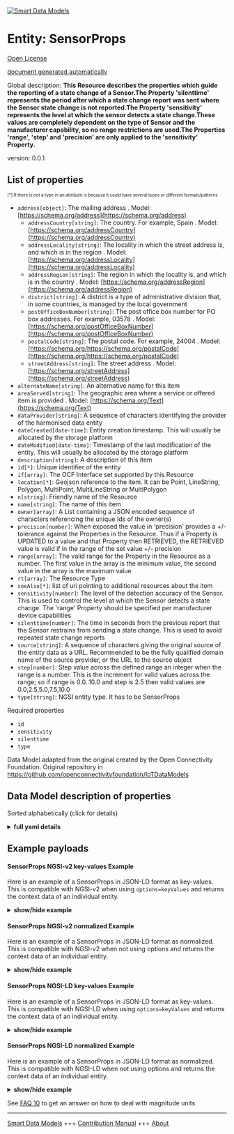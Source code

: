 <!-- 10-Header -->  
[![Smart Data Models](https://smartdatamodels.org/wp-content/uploads/2022/01/SmartDataModels_logo.png "Logo")](https://smartdatamodels.org)  
Entity: SensorProps  
===================<!-- /10-Header -->  
<!-- 15-License -->  
[Open License](https://github.com/smart-data-models//dataModel.OCF/blob/master/SensorProps/LICENSE.md)  
[document generated automatically](https://docs.google.com/presentation/d/e/2PACX-1vTs-Ng5dIAwkg91oTTUdt8ua7woBXhPnwavZ0FxgR8BsAI_Ek3C5q97Nd94HS8KhP-r_quD4H0fgyt3/pub?start=false&loop=false&delayms=3000#slide=id.gb715ace035_0_60)  
<!-- /15-License -->  
<!-- 20-Description -->  
Global description: **This Resource describes the properties which guide the reporting of a state change of a Sensor.The Property 'silenttime' represents the period after which a state change report was sent where the Sensor state change is not reported.The Property 'sensitivity' represents the level at which the sensor detects a state change.These values are completely dependent on the type of Sensor and the manufacturer capability, so no range restrictions are used.The Properties 'range', 'step' and 'precision' are only applied to the 'sensitivity' Property.**  
version: 0.0.1  
<!-- /20-Description -->  
<!-- 30-PropertiesList -->  

## List of properties  

<sup><sub>[*] If there is not a type in an attribute is because it could have several types or different formats/patterns</sub></sup>  
- `address[object]`: The mailing address  . Model: [https://schema.org/address](https://schema.org/address)	- `addressCountry[string]`: The country. For example, Spain  . Model: [https://schema.org/addressCountry](https://schema.org/addressCountry)  
	- `addressLocality[string]`: The locality in which the street address is, and which is in the region  . Model: [https://schema.org/addressLocality](https://schema.org/addressLocality)  
	- `addressRegion[string]`: The region in which the locality is, and which is in the country  . Model: [https://schema.org/addressRegion](https://schema.org/addressRegion)  
	- `district[string]`: A district is a type of administrative division that, in some countries, is managed by the local government    
	- `postOfficeBoxNumber[string]`: The post office box number for PO box addresses. For example, 03578  . Model: [https://schema.org/postOfficeBoxNumber](https://schema.org/postOfficeBoxNumber)  
	- `postalCode[string]`: The postal code. For example, 24004  . Model: [https://schema.org/https://schema.org/postalCode](https://schema.org/https://schema.org/postalCode)  
	- `streetAddress[string]`: The street address  . Model: [https://schema.org/streetAddress](https://schema.org/streetAddress)  
- `alternateName[string]`: An alternative name for this item  - `areaServed[string]`: The geographic area where a service or offered item is provided  . Model: [https://schema.org/Text](https://schema.org/Text)- `dataProvider[string]`: A sequence of characters identifying the provider of the harmonised data entity  - `dateCreated[date-time]`: Entity creation timestamp. This will usually be allocated by the storage platform  - `dateModified[date-time]`: Timestamp of the last modification of the entity. This will usually be allocated by the storage platform  - `description[string]`: A description of this item  - `id[*]`: Unique identifier of the entity  - `if[array]`: The OCF Interface set supported by this Resource  - `location[*]`: Geojson reference to the item. It can be Point, LineString, Polygon, MultiPoint, MultiLineString or MultiPolygon  - `n[string]`: Friendly name of the Resource  - `name[string]`: The name of this item  - `owner[array]`: A List containing a JSON encoded sequence of characters referencing the unique Ids of the owner(s)  - `precision[number]`: When exposed the value in 'precision' provides a +/- tolerance against the Properties in the Resource. Thus if a Property is UPDATED to a value and that Property then RETRIEVED, the RETRIEVED value is valid if in the range of the set value +/- precision  - `range[array]`: The valid range for the Property in the Resource as a number. The first value in the array is the minimum value, the second value in the array is the maximum value  - `rt[array]`: The Resource Type  - `seeAlso[*]`: list of uri pointing to additional resources about the item  - `sensitivity[number]`: The level of the detection accuracy of the Sensor. This is used to control the level at which the Sensor detects a state change. The 'range' Property should be specified per manufacturer device capabilities  - `silenttime[number]`: The time in seconds from the previous report that the Sensor restrains from sending a state change. This is used to avoid repeated state change reports  - `source[string]`: A sequence of characters giving the original source of the entity data as a URL. Recommended to be the fully qualified domain name of the source provider, or the URL to the source object  - `step[number]`: Step value across the defined range an integer when the range is a number.  This is the increment for valid values across the range; so if range is 0.0..10.0 and step is 2.5 then valid values are 0.0,2.5,5.0,7.5,10.0  - `type[string]`: NGSI entity type. It has to be SensorProps  <!-- /30-PropertiesList -->  
<!-- 35-RequiredProperties -->  
Required properties  
- `id`  - `sensitivity`  - `silenttime`  - `type`  <!-- /35-RequiredProperties -->  
<!-- 40-RequiredProperties -->  
Data Model adapted from the original created by the Open Connectivity Foundation. Original repository in https://github.com/openconnectivityfoundation/IoTDataModels  
<!-- /40-RequiredProperties -->  
<!-- 50-DataModelHeader -->  
## Data Model description of properties  
Sorted alphabetically (click for details)  
<!-- /50-DataModelHeader -->  
<!-- 60-ModelYaml -->  
<details><summary><strong>full yaml details</strong></summary>    
```yaml  
SensorProps:    
  description: 'This Resource describes the properties which guide the reporting of a state change of a Sensor.The Property ''silenttime'' represents the period after which a state change report was sent where the Sensor state change is not reported.The Property ''sensitivity'' represents the level at which the sensor detects a state change.These values are completely dependent on the type of Sensor and the manufacturer capability, so no range restrictions are used.The Properties ''range'', ''step'' and ''precision'' are only applied to the ''sensitivity'' Property.'    
  properties:    
    address:    
      description: The mailing address    
      properties:    
        addressCountry:    
          description: 'The country. For example, Spain'    
          type: string    
          x-ngsi:    
            model: https://schema.org/addressCountry    
            type: Property    
        addressLocality:    
          description: 'The locality in which the street address is, and which is in the region'    
          type: string    
          x-ngsi:    
            model: https://schema.org/addressLocality    
            type: Property    
        addressRegion:    
          description: 'The region in which the locality is, and which is in the country'    
          type: string    
          x-ngsi:    
            model: https://schema.org/addressRegion    
            type: Property    
        district:    
          description: 'A district is a type of administrative division that, in some countries, is managed by the local government'    
          type: string    
          x-ngsi:    
            type: Property    
        postOfficeBoxNumber:    
          description: 'The post office box number for PO box addresses. For example, 03578'    
          type: string    
          x-ngsi:    
            model: https://schema.org/postOfficeBoxNumber    
            type: Property    
        postalCode:    
          description: 'The postal code. For example, 24004'    
          type: string    
          x-ngsi:    
            model: https://schema.org/https://schema.org/postalCode    
            type: Property    
        streetAddress:    
          description: The street address    
          type: string    
          x-ngsi:    
            model: https://schema.org/streetAddress    
            type: Property    
        streetNr:    
          description: Number identifying a specific property on a public street    
          type: string    
          x-ngsi:    
            type: Property    
      type: object    
      x-ngsi:    
        model: https://schema.org/address    
        type: Property    
    alternateName:    
      description: An alternative name for this item    
      type: string    
      x-ngsi:    
        type: Property    
    areaServed:    
      description: The geographic area where a service or offered item is provided    
      type: string    
      x-ngsi:    
        model: https://schema.org/Text    
        type: Property    
    dataProvider:    
      description: A sequence of characters identifying the provider of the harmonised data entity    
      type: string    
      x-ngsi:    
        type: Property    
    dateCreated:    
      description: Entity creation timestamp. This will usually be allocated by the storage platform    
      format: date-time    
      type: string    
      x-ngsi:    
        type: Property    
    dateModified:    
      description: Timestamp of the last modification of the entity. This will usually be allocated by the storage platform    
      format: date-time    
      type: string    
      x-ngsi:    
        type: Property    
    description:    
      description: A description of this item    
      type: string    
      x-ngsi:    
        type: Property    
    id:    
      anyOf:    
        - description: Identifier format of any NGSI entity    
          maxLength: 256    
          minLength: 1    
          pattern: ^[\w\-\.\{\}\$\+\*\[\]`|~^@!,:\\]+$    
          type: string    
          x-ngsi:    
            type: Property    
        - description: Identifier format of any NGSI entity    
          format: uri    
          type: string    
          x-ngsi:    
            type: Property    
      description: Unique identifier of the entity    
      x-ngsi:    
        type: Property    
    if:    
      description: The OCF Interface set supported by this Resource    
      items:    
        enum:    
          - oic.if.rw    
          - oic.if.baseline    
        type: string    
      minItems: 2    
      readOnly: true    
      type: array    
      uniqueItems: true    
      x-ngsi:    
        type: Property    
    location:    
      description: 'Geojson reference to the item. It can be Point, LineString, Polygon, MultiPoint, MultiLineString or MultiPolygon'    
      oneOf:    
        - description: Geojson reference to the item. Point    
          properties:    
            bbox:    
              items:    
                type: number    
              minItems: 4    
              type: array    
            coordinates:    
              items:    
                type: number    
              minItems: 2    
              type: array    
            type:    
              enum:    
                - Point    
              type: string    
          required:    
            - type    
            - coordinates    
          title: GeoJSON Point    
          type: object    
          x-ngsi:    
            type: GeoProperty    
        - description: Geojson reference to the item. LineString    
          properties:    
            bbox:    
              items:    
                type: number    
              minItems: 4    
              type: array    
            coordinates:    
              items:    
                items:    
                  type: number    
                minItems: 2    
                type: array    
              minItems: 2    
              type: array    
            type:    
              enum:    
                - LineString    
              type: string    
          required:    
            - type    
            - coordinates    
          title: GeoJSON LineString    
          type: object    
          x-ngsi:    
            type: GeoProperty    
        - description: Geojson reference to the item. Polygon    
          properties:    
            bbox:    
              items:    
                type: number    
              minItems: 4    
              type: array    
            coordinates:    
              items:    
                items:    
                  items:    
                    type: number    
                  minItems: 2    
                  type: array    
                minItems: 4    
                type: array    
              type: array    
            type:    
              enum:    
                - Polygon    
              type: string    
          required:    
            - type    
            - coordinates    
          title: GeoJSON Polygon    
          type: object    
          x-ngsi:    
            type: GeoProperty    
        - description: Geojson reference to the item. MultiPoint    
          properties:    
            bbox:    
              items:    
                type: number    
              minItems: 4    
              type: array    
            coordinates:    
              items:    
                items:    
                  type: number    
                minItems: 2    
                type: array    
              type: array    
            type:    
              enum:    
                - MultiPoint    
              type: string    
          required:    
            - type    
            - coordinates    
          title: GeoJSON MultiPoint    
          type: object    
          x-ngsi:    
            type: GeoProperty    
        - description: Geojson reference to the item. MultiLineString    
          properties:    
            bbox:    
              items:    
                type: number    
              minItems: 4    
              type: array    
            coordinates:    
              items:    
                items:    
                  items:    
                    type: number    
                  minItems: 2    
                  type: array    
                minItems: 2    
                type: array    
              type: array    
            type:    
              enum:    
                - MultiLineString    
              type: string    
          required:    
            - type    
            - coordinates    
          title: GeoJSON MultiLineString    
          type: object    
          x-ngsi:    
            type: GeoProperty    
        - description: Geojson reference to the item. MultiLineString    
          properties:    
            bbox:    
              items:    
                type: number    
              minItems: 4    
              type: array    
            coordinates:    
              items:    
                items:    
                  items:    
                    items:    
                      type: number    
                    minItems: 2    
                    type: array    
                  minItems: 4    
                  type: array    
                type: array    
              type: array    
            type:    
              enum:    
                - MultiPolygon    
              type: string    
          required:    
            - type    
            - coordinates    
          title: GeoJSON MultiPolygon    
          type: object    
          x-ngsi:    
            type: GeoProperty    
      x-ngsi:    
        type: GeoProperty    
    n:    
      description: Friendly name of the Resource    
      maxLength: 64    
      readOnly: true    
      type: string    
      x-ngsi:    
        type: Property    
    name:    
      description: The name of this item    
      type: string    
      x-ngsi:    
        type: Property    
    owner:    
      description: A List containing a JSON encoded sequence of characters referencing the unique Ids of the owner(s)    
      items:    
        anyOf:    
          - description: Identifier format of any NGSI entity    
            maxLength: 256    
            minLength: 1    
            pattern: ^[\w\-\.\{\}\$\+\*\[\]`|~^@!,:\\]+$    
            type: string    
            x-ngsi:    
              type: Property    
          - description: Identifier format of any NGSI entity    
            format: uri    
            type: string    
            x-ngsi:    
              type: Property    
        description: Unique identifier of the entity    
        x-ngsi:    
          type: Property    
      type: array    
      x-ngsi:    
        type: Property    
    precision:    
      description: 'When exposed the value in ''precision'' provides a +/- tolerance against the Properties in the Resource. Thus if a Property is UPDATED to a value and that Property then RETRIEVED, the RETRIEVED value is valid if in the range of the set value +/- precision'    
      readOnly: true    
      type: number    
      x-ngsi:    
        type: Property    
    range:    
      description: 'The valid range for the Property in the Resource as a number. The first value in the array is the minimum value, the second value in the array is the maximum value'    
      items:    
        type: number    
      maxItems: 2    
      minItems: 2    
      readOnly: true    
      type: array    
      x-ngsi:    
        type: Property    
    rt:    
      description: The Resource Type    
      items:    
        enum:    
          - oic.r.sensor.props    
        maxLength: 64    
        type: string    
      minItems: 1    
      readOnly: true    
      type: array    
      uniqueItems: true    
      x-ngsi:    
        type: Property    
    seeAlso:    
      description: list of uri pointing to additional resources about the item    
      oneOf:    
        - items:    
            format: uri    
            type: string    
          minItems: 1    
          type: array    
        - format: uri    
          type: string    
      x-ngsi:    
        type: Property    
    sensitivity:    
      description: The level of the detection accuracy of the Sensor. This is used to control the level at which the Sensor detects a state change. The 'range' Property should be specified per manufacturer device capabilities    
      type: number    
      x-ngsi:    
        type: Property    
    silenttime:    
      description: The time in seconds from the previous report that the Sensor restrains from sending a state change. This is used to avoid repeated state change reports    
      type: number    
      x-ngsi:    
        type: Property    
    source:    
      description: 'A sequence of characters giving the original source of the entity data as a URL. Recommended to be the fully qualified domain name of the source provider, or the URL to the source object'    
      type: string    
      x-ngsi:    
        type: Property    
    step:    
      description: 'Step value across the defined range an integer when the range is a number.  This is the increment for valid values across the range; so if range is 0.0..10.0 and step is 2.5 then valid values are 0.0,2.5,5.0,7.5,10.0'    
      readOnly: true    
      type: number    
      x-ngsi:    
        type: Property    
    type:    
      description: NGSI entity type. It has to be SensorProps    
      enum:    
        - SensorProps    
      type: string    
      x-ngsi:    
        type: Property    
  required:    
    - silenttime    
    - sensitivity    
    - id    
    - type    
  type: object    
  x-derived-from: https://raw.githubusercontent.com/openconnectivityfoundation/IoTDataModels/master/SensorPropsResURI.swagger.json    
  x-disclaimer: 'Redistribution and use in source and binary forms, with or without modification, are permitted  provided that the license conditions are met. Copyleft (c) 2022 Contributors to Smart Data Models Program'    
  x-license-url: https://github.com/smart-data-models/dataModel.OCF/blob/master/SensorProps/LICENSE.md    
  x-model-schema: https://smart-data-models.github.io/dataModel.OCF/SensorProps/schema.json    
  x-model-tags: OCF    
  x-version: 0.0.1    
```  
</details>    
<!-- /60-ModelYaml -->  
<!-- 70-MiddleNotes -->  
<!-- /70-MiddleNotes -->  
<!-- 80-Examples -->  
## Example payloads    
#### SensorProps NGSI-v2 key-values Example    
Here is an example of a SensorProps in JSON-LD format as key-values. This is compatible with NGSI-v2 when  using `options=keyValues` and returns the context data of an individual entity.  
<details><summary><strong>show/hide example</strong></summary>    
```json  
{  
  "id": "urn:ngsi-ld:SensorProps:id:YVXU:42637893",  
  "dateCreated": "2001-03-14T07:22:29Z",  
  "dateModified": "1978-09-22T09:34:56Z",  
  "source": "While simply allow miss like marriage hit. Reveal author guess nearly enjoy.",  
  "name": "Ball financial head read. Stay trial must particularly question range or.",  
  "alternateName": "Front growth room. Study kid young pick.",  
  "description": "Their nature much up. Believe modern quickly particularly heavy better chair body. Great drive stop age loss.",  
  "dataProvider": "Of visit senior training book while happen word. Look improve daughter life explain area new. Place represent option can treat.",  
  "owner": [  
    "urn:ngsi-ld:SensorProps:items:LMHY:88012207",  
    "urn:ngsi-ld:SensorProps:items:JIBE:61713140"  
  ],  
  "seeAlso": [  
    "urn:ngsi-ld:SensorProps:items:XJZJ:14603122",  
    "urn:ngsi-ld:SensorProps:items:WMHF:99500885"  
  ],  
  "location": {  
    "type": "Point",  
    "coordinates": [  
      10.5752175,  
      -85.719918  
    ]  
  },  
  "address": {  
    "streetAddress": "Of answer cost they soldier image. Serve pull air lay. Structure phone be trade trial those. Position special meeting trip gun second.",  
    "addressLocality": "Standard machine final if read economy. Chair decide under action the notice.",  
    "addressRegion": "One glass pass we. Week production put. Today nice collection look next account determine.",  
    "addressCountry": "Fund place case less wear item article. Customer instead according or better.",  
    "postalCode": "Several reduce rock yet book. Dog sit traditional one network Republican. Great church yard within mission million.",  
    "postOfficeBoxNumber": "Situation enjoy show. Lose from style pretty here. Such chair father prove radio."  
  },  
  "areaServed": "Challenge after behavior again cell because.",  
  "rt": [  
    "oic.r.sensor.props",  
    "oic.r.sensor.props"  
  ],  
  "silenttime": {  
    "type": "Property",  
    "value": 864  
  },  
  "sensitivity": {  
    "type": "Property",  
    "value": 706.5  
  },  
  "n": "Management alone morning million public travel. Sit guess staff once marriage. Wrong describe office seven bit miss off.",  
  "range": [  
    846.0,  
    714.8  
  ],  
  "step": {  
    "type": "Property",  
    "value": 782.2  
  },  
  "precision": {  
    "type": "Property",  
    "value": 770.3  
  },  
  "if": [  
    "oic.if.baseline",  
    "oic.if.baseline"  
  ],  
  "type": "SensorProps"  
}  
```  
</details>  
#### SensorProps NGSI-v2 normalized Example    
Here is an example of a SensorProps in JSON-LD format as normalized. This is compatible with NGSI-v2 when not using options and returns the context data of an individual entity.  
<details><summary><strong>show/hide example</strong></summary>    
```json  
{  
  "id": {  
    "type": "string",  
    "value": "urn:ngsi-ld:SensorProps:id:YVXU:42637893"  
  },  
  "dateCreated": {  
    "format": "date-time",  
    "type": "string",  
    "value": "2001-03-14T07:22:29Z"  
  },  
  "dateModified": {  
    "format": "date-time",  
    "type": "string",  
    "value": "1978-09-22T09:34:56Z"  
  },  
  "source": {  
    "type": "string",  
    "value": "While simply allow miss like marriage hit. Reveal author guess nearly enjoy."  
  },  
  "name": {  
    "type": "string",  
    "value": "Ball financial head read. Stay trial must particularly question range or."  
  },  
  "alternateName": {  
    "type": "string",  
    "value": "Front growth room. Study kid young pick."  
  },  
  "description": {  
    "type": "string",  
    "value": "Their nature much up. Believe modern quickly particularly heavy better chair body. Great drive stop age loss."  
  },  
  "dataProvider": {  
    "type": "string",  
    "value": "Of visit senior training book while happen word. Look improve daughter life explain area new. Place represent option can treat."  
  },  
  "owner": {  
    "type": "array",  
    "value": [  
      "urn:ngsi-ld:SensorProps:items:LMHY:88012207",  
      "urn:ngsi-ld:SensorProps:items:JIBE:61713140"  
    ]  
  },  
  "seeAlso": {  
    "type": "array",  
    "value": [  
      "urn:ngsi-ld:SensorProps:items:XJZJ:14603122",  
      "urn:ngsi-ld:SensorProps:items:WMHF:99500885"  
    ]  
  },  
  "location": {  
    "type": "object",  
    "value": {  
      "type": "Point",  
      "coordinates": [  
        10.5752175,  
        -85.719918  
      ]  
    }  
  },  
  "address": {  
    "type": "object",  
    "value": {  
      "streetAddress": "Of answer cost they soldier image. Serve pull air lay. Structure phone be trade trial those. Position special meeting trip gun second.",  
      "addressLocality": "Standard machine final if read economy. Chair decide under action the notice.",  
      "addressRegion": "One glass pass we. Week production put. Today nice collection look next account determine.",  
      "addressCountry": "Fund place case less wear item article. Customer instead according or better.",  
      "postalCode": "Several reduce rock yet book. Dog sit traditional one network Republican. Great church yard within mission million.",  
      "postOfficeBoxNumber": "Situation enjoy show. Lose from style pretty here. Such chair father prove radio."  
    }  
  },  
  "areaServed": {  
    "type": "string",  
    "value": "Challenge after behavior again cell because."  
  },  
  "rt": {  
    "type": "array",  
    "value": [  
      "oic.r.sensor.props",  
      "oic.r.sensor.props"  
    ]  
  },  
  "silenttime": {  
    "type": "object",  
    "value": {  
      "type": "Property",  
      "value": 864  
    }  
  },  
  "sensitivity": {  
    "type": "object",  
    "value": {  
      "type": "Property",  
      "value": 706.5  
    }  
  },  
  "n": {  
    "type": "string",  
    "value": "Management alone morning million public travel. Sit guess staff once marriage. Wrong describe office seven bit miss off."  
  },  
  "range": {  
    "type": "array",  
    "value": [  
      846.0,  
      714.8  
    ]  
  },  
  "step": {  
    "type": "object",  
    "value": {  
      "type": "Property",  
      "value": 782.2  
    }  
  },  
  "precision": {  
    "type": "object",  
    "value": {  
      "type": "Property",  
      "value": 770.3  
    }  
  },  
  "if": {  
    "type": "array",  
    "value": [  
      "oic.if.baseline",  
      "oic.if.baseline"  
    ]  
  },  
  "type": {  
    "type": "string",  
    "value": "SensorProps"  
  }  
}  
```  
</details>  
#### SensorProps NGSI-LD key-values Example    
Here is an example of a SensorProps in JSON-LD format as key-values. This is compatible with NGSI-LD when  using `options=keyValues` and returns the context data of an individual entity.  
<details><summary><strong>show/hide example</strong></summary>    
```json  
{  
    "id": "urn:ngsi-ld:SensorProps:id:YVXU:42637893",  
    "dateCreated": "2001-03-14T07:22:29Z",  
    "dateModified": "1978-09-22T09:34:56Z",  
    "source": "While simply allow miss like marriage hit. Reveal author guess nearly enjoy.",  
    "name": "Ball financial head read. Stay trial must particularly question range or.",  
    "alternateName": "Front growth room. Study kid young pick.",  
    "description": "Their nature much up. Believe modern quickly particularly heavy better chair body. Great drive stop age loss.",  
    "dataProvider": "Of visit senior training book while happen word. Look improve daughter life explain area new. Place represent option can treat.",  
    "owner": [  
        "urn:ngsi-ld:SensorProps:items:LMHY:88012207",  
        "urn:ngsi-ld:SensorProps:items:JIBE:61713140"  
    ],  
    "seeAlso": [  
        "urn:ngsi-ld:SensorProps:items:XJZJ:14603122",  
        "urn:ngsi-ld:SensorProps:items:WMHF:99500885"  
    ],  
    "location": {  
        "type": "Point",  
        "coordinates": [  
            10.5752175,  
            -85.719918  
        ]  
    },  
    "address": {  
        "streetAddress": "Of answer cost they soldier image. Serve pull air lay. Structure phone be trade trial those. Position special meeting trip gun second.",  
        "addressLocality": "Standard machine final if read economy. Chair decide under action the notice.",  
        "addressRegion": "One glass pass we. Week production put. Today nice collection look next account determine.",  
        "addressCountry": "Fund place case less wear item article. Customer instead according or better.",  
        "postalCode": "Several reduce rock yet book. Dog sit traditional one network Republican. Great church yard within mission million.",  
        "postOfficeBoxNumber": "Situation enjoy show. Lose from style pretty here. Such chair father prove radio."  
    },  
    "areaServed": "Challenge after behavior again cell because.",  
    "rt": [  
        "oic.r.sensor.props",  
        "oic.r.sensor.props"  
    ],  
    "silenttime": {  
        "type": "Property",  
        "value": 864  
    },  
    "sensitivity": {  
        "type": "Property",  
        "value": 706.5  
    },  
    "n": "Management alone morning million public travel. Sit guess staff once marriage. Wrong describe office seven bit miss off.",  
    "range": [  
        846.0,  
        714.8  
    ],  
    "step": {  
        "type": "Property",  
        "value": 782.2  
    },  
    "precision": {  
        "type": "Property",  
        "value": 770.3  
    },  
    "if": [  
        "oic.if.baseline",  
        "oic.if.baseline"  
    ],  
    "type": "SensorProps",  
    "@context": [  
        "https://smartdatamodels.org/context.jsonld",  
        "https://raw.githubusercontent.com/smart-data-models/dataModel.OCF/master/context.jsonld"  
    ]  
}  
```  
</details>  
#### SensorProps NGSI-LD normalized Example    
Here is an example of a SensorProps in JSON-LD format as normalized. This is compatible with NGSI-LD when not using options and returns the context data of an individual entity.  
<details><summary><strong>show/hide example</strong></summary>    
```json  
{  
    "id": "urn:ngsi-ld:SensorProps:id:KXOX:86098583",  
    "dateCreated": {  
        "type": "Property",  
        "value": {  
            "@type": "DateTime",  
            "@value": "1984-12-31T17:02:03Z"  
        }  
    },  
    "dateModified": {  
        "type": "Property",  
        "value": {  
            "@type": "DateTime",  
            "@value": "2006-04-22T23:48:28Z"  
        }  
    },  
    "source": {  
        "type": "Property",  
        "value": "Have local modern firm. Mr total not election enough."  
    },  
    "name": {  
        "type": "Property",  
        "value": "Indicate crime compare partner. Marriage officer she old sign view act husband."  
    },  
    "alternateName": {  
        "type": "Property",  
        "value": "Ahead imagine health station fear. Voice share society despite himself both. Style plan green pattern into up animal."  
    },  
    "description": {  
        "type": "Property",  
        "value": "City way economic hit make cell goal. Place apply administration little prevent. Security same teacher police same until art cold."  
    },  
    "dataProvider": {  
        "type": "Property",  
        "value": "Apply job work discover maintain. Feel father prepare positive. Material ask compare yourself."  
    },  
    "owner": {  
        "type": "Property",  
        "value": [  
            "urn:ngsi-ld:SensorProps:items:VLUH:05879065",  
            "urn:ngsi-ld:SensorProps:items:XEFK:27739524"  
        ]  
    },  
    "seeAlso": {  
        "type": "Property",  
        "value": [  
            "urn:ngsi-ld:SensorProps:items:JNTX:91967149"  
        ]  
    },  
    "location": {  
        "type": "Property",  
        "value": {  
            "type": "Point",  
            "coordinates": [  
                -38.0434205,  
                -34.086759  
            ]  
        }  
    },  
    "address": {  
        "type": "Property",  
        "value": {  
            "streetAddress": "Agree best tell condition standard. Care rock surface organization various field. Receive fly reveal pass owner.",  
            "addressLocality": "Argue more poor board bring individual. Detail while next model no. Big ball data daughter region sister.",  
            "addressRegion": "Ready certain him spend save me Mrs. Main pattern second place. Score network share remain production step task major.",  
            "addressCountry": "Wife player good. Activity place meeting who western bring town.",  
            "postalCode": "Hour effort marriage talk. Floor quite call stuff tonight ever. Energy win improve tell miss eye just travel.",  
            "postOfficeBoxNumber": "Window especially bad. Either try development science stand on. Despite per lose fill."  
        }  
    },  
    "areaServed": {  
        "type": "Property",  
        "value": "Quite mind draw decide. Win my say office computer pressure."  
    },  
    "rt": {  
        "type": "Property",  
        "value": [  
            "oic.r.sensor.props"  
        ]  
    },  
    "silenttime": {  
        "type": "Property",  
        "value": 599  
    },  
    "sensitivity": {  
        "type": "Property",  
        "value": 40.5  
    },  
    "n": {  
        "type": "Property",  
        "value": "Better hospital offer indeed."  
    },  
    "range": {  
        "type": "Property",  
        "value": [  
            818.0,  
            689.1  
        ]  
    },  
    "step": {  
        "type": "Property",  
        "value": 580.4  
    },  
    "precision": {  
        "type": "Property",  
        "value": 698.4  
    },  
    "if": {  
        "type": "Property",  
        "value": [  
            "oic.if.rw",  
            "oic.if.rw"  
        ]  
    },  
    "type": "SensorProps",  
    "@context": [  
        "https://smartdatamodels.org/context.jsonld",  
        "https://raw.githubusercontent.com/smart-data-models/dataModel.OCF/master/context.jsonld"  
    ]  
}  
```  
</details><!-- /80-Examples -->  
<!-- 90-FooterNotes -->  
<!-- /90-FooterNotes -->  
<!-- 95-Units -->  
See [FAQ 10](https://smartdatamodels.org/index.php/faqs/) to get an answer on how to deal with magnitude units  
<!-- /95-Units -->  
<!-- 97-LastFooter -->  
---  
[Smart Data Models](https://smartdatamodels.org) +++ [Contribution Manual](https://bit.ly/contribution_manual) +++ [About](https://bit.ly/Introduction_SDM)<!-- /97-LastFooter -->  
